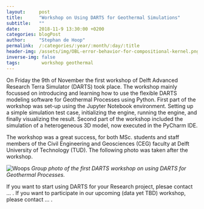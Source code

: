 ```yaml
---
layout:     post
title:      "Workshop on Using DARTS for Geothermal Simulations"
subtitle:   ""
date:       2018-11-9 13:30:00 +0200
categories: blogPost
author:     "Stephan de Hoop"
permalink:  /:categories/:year/:month/:day/:title
header-img: /assets/img/OBL-error-behavior-for-compositional-kernel.png
inverse-img: false
tags:        workshop geothermal
---
```

<p>On Friday the 9th of November the first workshop of Delft Advanced Research Terra Simulator (DARTS) took place. The workshop mainly focussed on introducing and learning how to use the flexible DARTS modeling software for Geothermal Processes using Python. First part of the workshop was set-up using the Jupyter Notebook environment. Setting up a simple simulation test case, initializing the engine, running the engine, and finally visualizing the result. Second part of the workshop included the simulation of a heterogeneous 3D model, now executed in the PyCharm IDE.</p>

<p>The workshop was a great success, for both MSc. students and staff members of the Civil Engineering and Geosciences (CEG) faculty at Delft University of Technology (TUD). The following photo was taken after the workshop.</p>

<p>
    <img src="{{site.baseurl}}/assets/img/group_photo_workshop.jpg" alt="Woops">
    <em>Group photo of the first DARTS workshop on using DARTS for Geothermal Processes.</em>
</p>

<p>If you want to start using DARTS for your Research project, plesae contact ... . If you want to participate in our upcoming (data yet TBD) workshop, please contact ... .</p>
